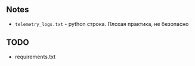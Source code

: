 ## Notes
- `telemetry_logs.txt` - python строка. Плохая практика, не безопасно

## TODO
- requirements.txt